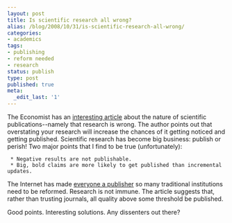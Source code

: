 ```yaml
---
layout: post
title: Is scientific research all wrong?
alias: /blog/2008/10/31/is-scientific-research-all-wrong/
categories:
- academics
tags:
- publishing
- reform needed
- research
status: publish
type: post
published: true
meta:
  _edit_last: '1'
---
```

The Economist has an <a title="Fallibility of scientific journals" href="http://www.economist.com/science/displayStory.cfm?story_id=12376658" target="_blank">interesting article</a> about the nature of scientific publications--namely that research is wrong. The author points out that overstating your research will increase the chances of it getting noticed and getting published. Scientific research has become big business: publish or perish! Two major points that I find to be true (unfortunately):

	 * Negative results are not publishable.
	 * Big, bold claims are more likely to get published than incremental updates.

The Internet has made <a title="Techdirt said it first" href="http://techdirt.com/articles/20080922/0331332329.shtml" target="_blank">everyone a publisher</a> so many traditional institutions need to be reformed. Research is not immune. The article suggests that, rather than trusting journals, all quality above some threshold be published.

Good points. Interesting solutions. Any dissenters out there?
